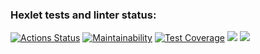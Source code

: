 ### Hexlet tests and linter status:
[![Actions Status](https://github.com/prof-chernish/java-project-lvl1/workflows/hexlet-check/badge.svg)](https://github.com/prof-chernish/java-project-lvl1/actions)
[![Maintainability](https://api.codeclimate.com/v1/badges/37864fabefef0581afa0/maintainability)](https://codeclimate.com/github/prof-chernish/java-project-lvl1/maintainability)
[![Test Coverage](https://api.codeclimate.com/v1/badges/37864fabefef0581afa0/test_coverage)](https://codeclimate.com/github/prof-chernish/java-project-lvl1/test_coverage)
<a href="https://asciinema.org/a/lq5kaJ3H9ZAG5mYFPY0X2UlnY" target="_blank"><img src="https://asciinema.org/a/lq5kaJ3H9ZAG5mYFPY0X2UlnY.svg" /></a>
<a href="https://asciinema.org/a/ql3SFzVcndHvUVabaTXCJVf9W" target="_blank"><img src="https://asciinema.org/a/ql3SFzVcndHvUVabaTXCJVf9W.svg" /></a>
